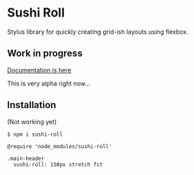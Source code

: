 # Sushi Roll

Stylus library for quickly creating grid-ish layouts using flexbox.

## Work in progress

[Documentation is here](https://denizdogan.github.io/sushi-roll/)

This is very alpha right now...

## Installation

(Not working yet)

```terminal
$ npm i sushi-roll
```

```stylus
@require 'node_modules/sushi-roll'

.main-header
  sushi-roll: 150px stretch fit
```
